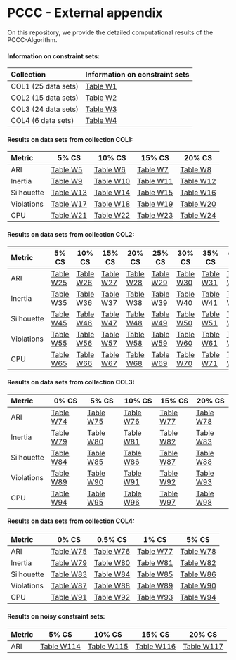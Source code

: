 # PCCC - External appendix

On this repository, we provide the detailed computational results of the PCCC-Algorithm.

#### Information on constraint sets:

| Collection          | Information on constraint sets          |
|:--------------------|:----------------------------------------|
| COL1 (25 data sets) | [Table W1](tables/Constraints-COL1.pdf) |
| COL2 (15 data sets) | [Table W2](tables/Constraints-COL2.pdf) |
| COL3 (24 data sets) | [Table W3](tables/Constraints-COL3.pdf) |
| COL4 (6 data sets)  | [Table W4](tables/Constraints-COL4.pdf) |

#### Results on data sets from collection COL1:

| Metric|5% CS | 10% CS | 15% CS | 20% CS | 
|:-----|-----|-----|-----|-----|
| ARI| [Table W5](tables/ARI-COL1-5.pdf)| [Table W6](tables/ARI-COL1-10.pdf)| [Table W7](tables/ARI-COL1-15.pdf)| [Table W8](tables/ARI-COL1-20.pdf)||
| Inertia| [Table W9](tables/Inertia-COL1-5.pdf)| [Table W10](tables/Inertia-COL1-10.pdf)| [Table W11](tables/Inertia-COL1-15.pdf)| [Table W12](tables/Inertia-COL1-20.pdf)||
| Silhouette| [Table W13](tables/Silhouette-COL1-5.pdf)| [Table W14](tables/Silhouette-COL1-10.pdf)| [Table W15](tables/Silhouette-COL1-15.pdf)| [Table W16](tables/Silhouette-COL1-20.pdf)||
| Violations| [Table W17](tables/Violations-COL1-5.pdf)| [Table W18](tables/Violations-COL1-10.pdf)| [Table W19](tables/Violations-COL1-15.pdf)| [Table W20](tables/Violations-COL1-20.pdf)||
| CPU| [Table W21](tables/CPU-COL1-5.pdf)| [Table W22](tables/CPU-COL1-10.pdf)| [Table W23](tables/CPU-COL1-15.pdf)| [Table W24](tables/CPU-COL1-20.pdf)||

#### Results on data sets from collection COL2:

| Metric|5% CS | 10% CS | 15% CS | 20% CS | 25% CS | 30% CS | 35% CS | 40% CS | 45% CS | 50% CS | 
|:-----|-----|-----|-----|-----|-----|-----|-----|-----|-----|-----|
| ARI| [Table W25](tables/ARI-COL2-5.pdf)| [Table W26](tables/ARI-COL2-10.pdf)| [Table W27](tables/ARI-COL2-15.pdf)| [Table W28](tables/ARI-COL2-20.pdf)| [Table W29](tables/ARI-COL2-25.pdf)| [Table W30](tables/ARI-COL2-30.pdf)| [Table W31](tables/ARI-COL2-35.pdf)| [Table W32](tables/ARI-COL2-40.pdf)| [Table W33](tables/ARI-COL2-45.pdf)| [Table W34](tables/ARI-COL2-50.pdf)||
| Inertia| [Table W35](tables/Inertia-COL2-5.pdf)| [Table W36](tables/Inertia-COL2-10.pdf)| [Table W37](tables/Inertia-COL2-15.pdf)| [Table W38](tables/Inertia-COL2-20.pdf)| [Table W39](tables/Inertia-COL2-25.pdf)| [Table W40](tables/Inertia-COL2-30.pdf)| [Table W41](tables/Inertia-COL2-35.pdf)| [Table W42](tables/Inertia-COL2-40.pdf)| [Table W43](tables/Inertia-COL2-45.pdf)| [Table W44](tables/Inertia-COL2-50.pdf)||
| Silhouette| [Table W45](tables/Silhouette-COL2-5.pdf)| [Table W46](tables/Silhouette-COL2-10.pdf)| [Table W47](tables/Silhouette-COL2-15.pdf)| [Table W48](tables/Silhouette-COL2-20.pdf)| [Table W49](tables/Silhouette-COL2-25.pdf)| [Table W50](tables/Silhouette-COL2-30.pdf)| [Table W51](tables/Silhouette-COL2-35.pdf)| [Table W52](tables/Silhouette-COL2-40.pdf)| [Table W53](tables/Silhouette-COL2-45.pdf)| [Table W54](tables/Silhouette-COL2-50.pdf)||
| Violations| [Table W55](tables/Violations-COL2-5.pdf)| [Table W56](tables/Violations-COL2-10.pdf)| [Table W57](tables/Violations-COL2-15.pdf)| [Table W58](tables/Violations-COL2-20.pdf)| [Table W59](tables/Violations-COL2-25.pdf)| [Table W60](tables/Violations-COL2-30.pdf)| [Table W61](tables/Violations-COL2-35.pdf)| [Table W62](tables/Violations-COL2-40.pdf)| [Table W63](tables/Violations-COL2-45.pdf)| [Table W64](tables/Violations-COL2-50.pdf)||
| CPU| [Table W65](tables/CPU-COL2-5.pdf)| [Table W66](tables/CPU-COL2-10.pdf)| [Table W67](tables/CPU-COL2-15.pdf)| [Table W68](tables/CPU-COL2-20.pdf)| [Table W69](tables/CPU-COL2-25.pdf)| [Table W70](tables/CPU-COL2-30.pdf)| [Table W71](tables/CPU-COL2-35.pdf)| [Table W72](tables/CPU-COL2-40.pdf)| [Table W73](tables/CPU-COL2-45.pdf)| [Table W74](tables/CPU-COL2-50.pdf)||

#### Results on data sets from collection COL3:

| Metric|0% CS | 5% CS | 10% CS | 15% CS | 20% CS | 
|:-----|-----|-----|-----|-----|-----|
| ARI| [Table W74](tables/ARI-COL3-0.pdf)| [Table W75](tables/ARI-COL3-5.pdf)| [Table W76](tables/ARI-COL3-10.pdf)| [Table W77](tables/ARI-COL3-15.pdf)| [Table W78](tables/ARI-COL3-20.pdf)||
| Inertia| [Table W79](tables/Inertia-COL3-0.pdf)| [Table W80](tables/Inertia-COL3-5.pdf)| [Table W81](tables/Inertia-COL3-10.pdf)| [Table W82](tables/Inertia-COL3-15.pdf)| [Table W83](tables/Inertia-COL3-20.pdf)||
| Silhouette| [Table W84](tables/Silhouette-COL3-0.pdf)| [Table W85](tables/Silhouette-COL3-5.pdf)| [Table W86](tables/Silhouette-COL3-10.pdf)| [Table W87](tables/Silhouette-COL3-15.pdf)| [Table W88](tables/Silhouette-COL3-20.pdf)||
| Violations| [Table W89](tables/Violations-COL3-0.pdf)| [Table W90](tables/Violations-COL3-5.pdf)| [Table W91](tables/Violations-COL3-10.pdf)| [Table W92](tables/Violations-COL3-15.pdf)| [Table W93](tables/Violations-COL3-20.pdf)||
| CPU| [Table W94](tables/CPU-COL3-0.pdf)| [Table W95](tables/CPU-COL3-5.pdf)| [Table W96](tables/CPU-COL3-10.pdf)| [Table W97](tables/CPU-COL3-15.pdf)| [Table W98](tables/CPU-COL3-20.pdf)||

#### Results on data sets from collection COL4:

| Metric|0% CS | 0.5% CS | 1% CS | 5% CS | 
|:-----|-----|-----|-----|-----|
| ARI| [Table W75](tables/ARI-COL4-0.pdf)| [Table W76](tables/ARI-COL4-0.5.pdf)| [Table W77](tables/ARI-COL4-1.pdf)| [Table W78](tables/ARI-COL4-5.pdf)||
| Inertia| [Table W79](tables/Inertia-COL4-0.pdf)| [Table W80](tables/Inertia-COL4-0.5.pdf)| [Table W81](tables/Inertia-COL4-1.pdf)| [Table W82](tables/Inertia-COL4-5.pdf)||
| Silhouette| [Table W83](tables/Silhouette-COL4-0.pdf)| [Table W84](tables/Silhouette-COL4-0.5.pdf)| [Table W85](tables/Silhouette-COL4-1.pdf)| [Table W86](tables/Silhouette-COL4-5.pdf)||
| Violations| [Table W87](tables/Violations-COL4-0.pdf)| [Table W88](tables/Violations-COL4-0.5.pdf)| [Table W89](tables/Violations-COL4-1.pdf)| [Table W90](tables/Violations-COL4-5.pdf)||
| CPU| [Table W91](tables/CPU-COL4-0.pdf)| [Table W92](tables/CPU-COL4-0.5.pdf)| [Table W93](tables/CPU-COL4-1.pdf)| [Table W94](tables/CPU-COL4-5.pdf)||

#### Results on noisy constraint sets:

| Metric|5% CS | 10% CS | 15% CS | 20% CS | 
|:-----|-----|-----|-----|-----|
| ARI| [Table W114](tables/ARI-COL1-5.pdf)| [Table W115](tables/ARI-COL1-10.pdf)| [Table W116](tables/ARI-COL1-15.pdf)| [Table W117](tables/ARI-COL1-20.pdf)||
